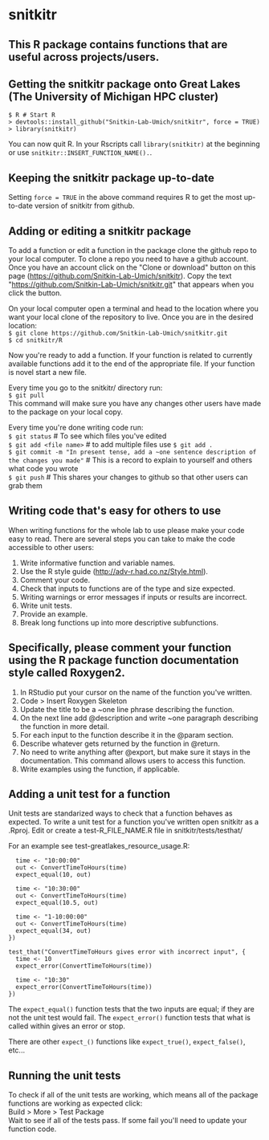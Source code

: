 # snitkitr
## This R package contains functions that are useful across projects/users. 

## Getting the snitkitr package onto Great Lakes (The University of Michigan HPC cluster)

`$ R # Start R`  
`> devtools::install_github("Snitkin-Lab-Umich/snitkitr", force = TRUE)`  
`> library(snitkitr)`  
  
You can now quit R. In your Rscripts call `library(snitkitr)` at the beginning or use `snitkitr::INSERT_FUNCTION_NAME().`. 

## Keeping the snitkitr package up-to-date  
Setting `force = TRUE` in the above command requires R to get the most up-to-date version of snitkitr from github.   

## Adding or editing a snitkitr package 
To add a function or edit a function in the package clone the github repo to your local computer. To clone a repo you need to have a github account. Once you have an account click on the "Clone or download" button on this page (https://github.com/Snitkin-Lab-Umich/snitkitr). Copy the text "https://github.com/Snitkin-Lab-Umich/snitkitr.git" that appears when you click the button. 

On your local computer open a terminal and head to the location where you want your local clone of the repository to live. Once you are in the desired location:   
`$ git clone https://github.com/Snitkin-Lab-Umich/snitkitr.git`  
`$ cd snitkitr/R`  
  
Now you're ready to add a function. If your function is related to currently available functions add it to the end of the appropriate file. If your function is novel start a new file.   

Every time you go to the snitkitr/ directory run:  
`$ git pull`   
This command will make sure you have any changes other users have made to the package on your local copy.  
  
Every time you're done writing code run:   
`$ git status` # To see which files you've edited   
`$ git add <file name>`  # to add multiple files use `$ git add .`  
`$ git commit -m "In present tense, add a ~one sentence description of the changes you made"` # This is a record to explain to yourself and others what code you wrote   
`$ git push` # This shares your changes to github so that other users can grab them  
  
## Writing code that's easy for others to use
When writing functions for the whole lab to use please make your code easy to read. There are several steps you can take to make the code accessible to other users:  
1. Write informative function and variable names. 
2. Use the R style guide (http://adv-r.had.co.nz/Style.html). 
3. Comment your code.
4. Check that inputs to functions are of the type and size expected.
5. Writing warnings or error messages if inputs or results are incorrect. 
6. Write unit tests. 
7. Provide an example. 
8. Break long functions up into more descriptive subfunctions. 

## Specifically, please comment your function using the R package function documentation style called Roxygen2. 
1. In RStudio put your cursor on the name of the function you've written. 
2. Code > Insert Roxygen Skeleton
3. Update the title to be a ~one line phrase describing the function. 
4. On the next line add @description and write ~one paragraph describing the function in more detail. 
5. For each input to the function describe it in the @param section. 
6. Describe whatever gets returned by the function in @return. 
7. No need to write anything after @export, but make sure it stays in the documentation. This command allows users to access this function. 
8. Write examples using the function, if applicable. 

## Adding a unit test for a function 
Unit tests are standarized ways to check that a function behaves as expected. 
To write a unit test for a function you've written open snitkitr as a .Rproj. 
Edit or create a test-R_FILE_NAME.R file in snitkitr/tests/testhat/  

For an example see test-greatlakes_resource_usage.R:  
```test_that("ConvertTimeToHours returns expected times", {
  time <- "10:00:00"
  out <- ConvertTimeToHours(time)
  expect_equal(10, out)
  
  time <- "10:30:00"
  out <- ConvertTimeToHours(time)
  expect_equal(10.5, out)
  
  time <- "1-10:00:00"
  out <- ConvertTimeToHours(time)
  expect_equal(34, out)
})

test_that("ConvertTimeToHours gives error with incorrect input", {
  time <- 10
  expect_error(ConvertTimeToHours(time))
  
  time <- "10:30"
  expect_error(ConvertTimeToHours(time))
})
```

The `expect_equal()` function tests that the two inputs are equal; if they are not the unit test would fail.
The `expect_error()` function tests that what is called within gives an error or stop. 

There are other `expect_()` functions like `expect_true()`, `expect_false()`, etc... 

## Running the unit tests
To check if all of the unit tests are working, which means all of the package functions are working as expected click:   
Build > More > Test Package  
Wait to see if all of the tests pass. If some fail you'll need to update your function code.   


